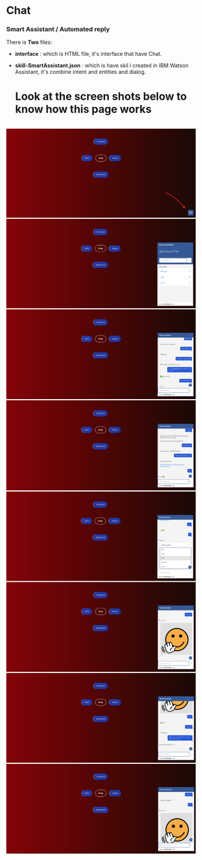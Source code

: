 # Chat

<h3>Smart Assistant / Automated reply </h3>

There is <b>Two</b> files:

- <b>interface</b> : which is HTML file, it's interface that have Chat.
  
- <b>skill-SmartAssistant.json</b> : which is have skil i created in IBM Watson Assistant, it's combine intent and entities and dialog.
  
  <h1>Look at the screen shots below to know how this page works</h1>
<br>

<img src="Screen Shot .png">
<img src="Screen Shot1.png">
<img src="Screen Shot2.png">
<img src="Screen Shot3.png">
<img src="Screen Shot4.png">
<img src="Screen Shot5.png">
<img src="Screen Shot6.png">
<img src="Screen Shot7.png">
